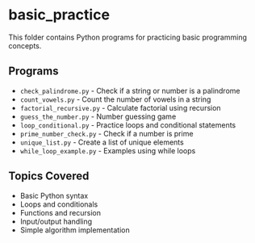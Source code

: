 # basic_practice

This folder contains Python programs for practicing basic programming concepts.

## Programs

- `check_palindrome.py` - Check if a string or number is a palindrome  
- `count_vowels.py` - Count the number of vowels in a string  
- `factorial_recursive.py` - Calculate factorial using recursion  
- `guess_the_number.py` - Number guessing game  
- `loop_conditional.py` - Practice loops and conditional statements  
- `prime_number_check.py` - Check if a number is prime  
- `unique_list.py` - Create a list of unique elements  
- `while_loop_example.py` - Examples using while loops

## Topics Covered

- Basic Python syntax  
- Loops and conditionals  
- Functions and recursion  
- Input/output handling  
- Simple algorithm implementation
